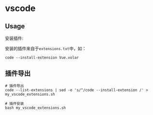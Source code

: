 # vscode

## Usage

安装插件:

安装的插件来自于`extensions.txt`中，如：

```shell
code --install-extension Vue.volar
```

## 插件导出

```shell
# 插件导出
code --list-extensions | sed -e 's/^/code --install-extension /' > my_vscode_extensions.sh

# 插件安装
bash my_vscode_extensions.sh
```
